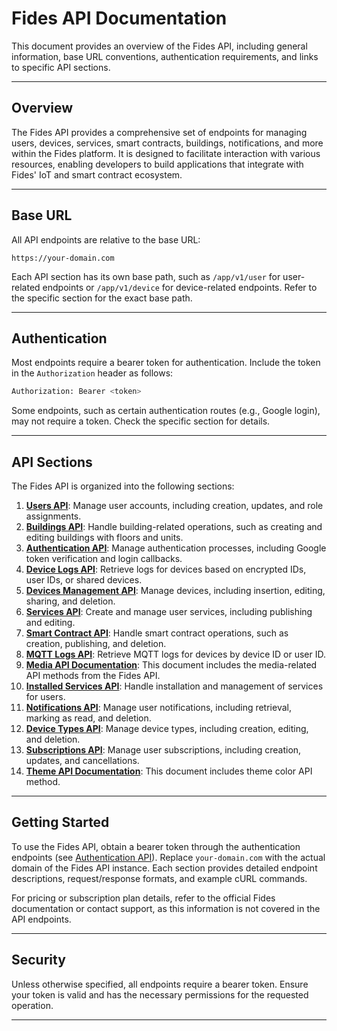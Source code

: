 # Fides API Documentation

This document provides an overview of the Fides API, including general information, base URL conventions, authentication requirements, and links to specific API sections.

---

## Overview

The Fides API provides a comprehensive set of endpoints for managing users, devices, services, smart contracts, buildings, notifications, and more within the Fides platform. It is designed to facilitate interaction with various resources, enabling developers to build applications that integrate with Fides' IoT and smart contract ecosystem.

---

## Base URL

All API endpoints are relative to the base URL:

```
https://your-domain.com
```

Each API section has its own base path, such as `/app/v1/user` for user-related endpoints or `/app/v1/device` for device-related endpoints. Refer to the specific section for the exact base path.

---

## Authentication

Most endpoints require a bearer token for authentication. Include the token in the `Authorization` header as follows:

```bash
Authorization: Bearer <token>
```

Some endpoints, such as certain authentication routes (e.g., Google login), may not require a token. Check the specific section for details.

---

## API Sections

The Fides API is organized into the following sections:

1. **[Users API](users.md)**: Manage user accounts, including creation, updates, and role assignments.
2. **[Buildings API](buildings.md)**: Handle building-related operations, such as creating and editing buildings with floors and units.
3. **[Authentication API](authentication.md)**: Manage authentication processes, including Google token verification and login callbacks.
4. **[Device Logs API](device-logs.md)**: Retrieve logs for devices based on encrypted IDs, user IDs, or shared devices.
5. **[Devices Management API](devices_management.md)**: Manage devices, including insertion, editing, sharing, and deletion.
6. **[Services API](services.md)**: Create and manage user services, including publishing and editing.
7. **[Smart Contract API](smart-contract.md)**: Handle smart contract operations, such as creation, publishing, and deletion.
8. **[MQTT Logs API](mqtt-logs.md)**: Retrieve MQTT logs for devices by device ID or user ID.
9. **[Media API Documentation](media.md)**: This document includes the media-related API methods from the Fides API.
10. **[Installed Services API](installed-services.md)**: Handle installation and management of services for users.
11. **[Notifications API](notifications.md)**: Manage user notifications, including retrieval, marking as read, and deletion.
12. **[Device Types API](device-types.md)**: Manage device types, including creation, editing, and deletion.
13. **[Subscriptions API](subscriptions.md)**: Manage user subscriptions, including creation, updates, and cancellations.
14. **[Theme API Documentation](theme.md)**: This document includes theme color API method.

---

## Getting Started

To use the Fides API, obtain a bearer token through the authentication endpoints (see [Authentication API](authentication.md)). Replace `your-domain.com` with the actual domain of the Fides API instance. Each section provides detailed endpoint descriptions, request/response formats, and example cURL commands.

For pricing or subscription plan details, refer to the official Fides documentation or contact support, as this information is not covered in the API endpoints.

---

## Security

Unless otherwise specified, all endpoints require a bearer token. Ensure your token is valid and has the necessary permissions for the requested operation.

---
